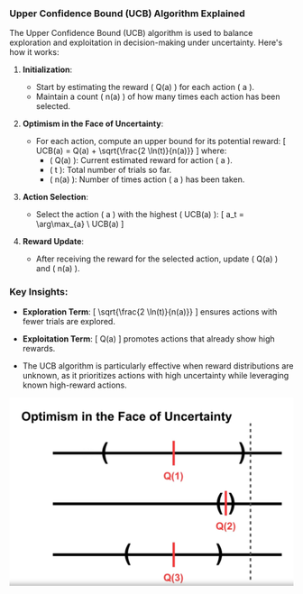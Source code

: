 ### Upper Confidence Bound (UCB) Algorithm Explained

The Upper Confidence Bound (UCB) algorithm is used to balance exploration and exploitation in decision-making under uncertainty. Here's how it works:

1. **Initialization**:
   - Start by estimating the reward \( Q(a) \) for each action \( a \).
   - Maintain a count \( n(a) \) of how many times each action has been selected.

2. **Optimism in the Face of Uncertainty**:
   - For each action, compute an upper bound for its potential reward:
     \[
     UCB(a) = Q(a) + \sqrt{\frac{2 \ln(t)}{n(a)}}
     \]
     where:
     - \( Q(a) \): Current estimated reward for action \( a \).
     - \( t \): Total number of trials so far.
     - \( n(a) \): Number of times action \( a \) has been taken.

3. **Action Selection**:
   - Select the action \( a \) with the highest \( UCB(a) \):
     \[
     a_t = \arg\max_{a} \ UCB(a)
     \]

4. **Reward Update**:
   - After receiving the reward for the selected action, update \( Q(a) \) and \( n(a) \).

### Key Insights:
- **Exploration Term**:
  \[
  \sqrt{\frac{2 \ln(t)}{n(a)}}
  \]
  ensures actions with fewer trials are explored.
  
- **Exploitation Term**:
  \[
  Q(a)
  \]
  promotes actions that already show high rewards.

- The UCB algorithm is particularly effective when reward distributions are unknown, as it prioritizes actions with high uncertainty while leveraging known high-reward actions.


![alt text](image.png)